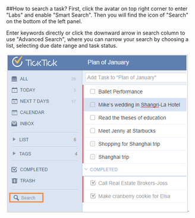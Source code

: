 ##How to search a task?
First, click the avatar on top right corner to enter "Labs" and enable "Smart Search". Then you will find the icon of "Search" on the bottom of the left panel.

Enter keywords directly or click the downward arrow in search column to use "Advanced Search", where you can narrow your search by choosing a list, selecting due date range and task status.

![](../images/image1.10.1W.png)
